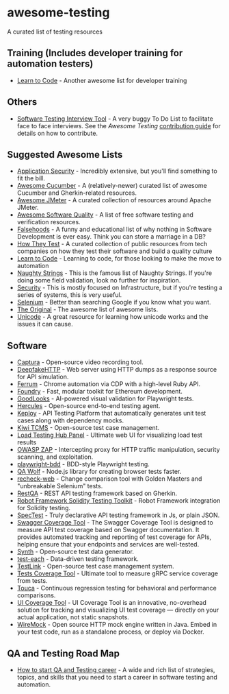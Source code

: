 # awesome-testing

A curated list of testing resources

## Training (Includes developer training for automation testers)

- [Learn to Code](https://github.com/karlhorky/learn-to-program) - Another awesome list for developer training

## Others

- [Software Testing Interview Tool](https://github.com/TheJambo/ToDoInterviewTest) - A very buggy To Do List to facilitate face to face interviews. See the *Awesome Testing* [contribution guide](CONTRIBUTING.md) for details on how to contribute.

## Suggested Awesome Lists

- [Application Security](https://github.com/paragonie/awesome-appsec) - Incredibly extensive, but you'll find something to fit the bill.
- [Awesome Cucumber](https://github.com/virajkulkarni14/awesome-cucumber) - A (relatively-newer) curated list of awesome Cucumber and Gherkin-related resources.
- [Awesome JMeter](https://github.com/aliesbelik/awesome-jmeter) - A curated collection of resources around Apache JMeter.
- [Awesome Software Quality](https://github.com/ligurio/awesome-software-quality) - A list of free software testing and verification resources.
- [Falsehoods](https://github.com/kdeldycke/awesome-falsehood) - A funny and educational list of why nothing in Software Development is ever easy. Think you can store a marriage in a DB?
- [How They Test](https://github.com/abhivaikar/howtheytest) - A curated collection of public resources from tech companies on how they test their software and build a quality culture
- [Learn to Code](https://github.com/karlhorky/learn-to-program) - Learning to code, for those looking to make the move to automation
- [Naughty Strings](https://github.com/minimaxir/big-list-of-naughty-strings) - This is the famous list of Naughty Strings. If you're doing some field validation, look no further for inspiration.
- [Security](https://github.com/sbilly/awesome-security) - This is mostly focused on Infrastructure, but if you're testing a series of systems, this is very useful.
- [Selenium](https://github.com/christian-bromann/awesome-selenium) - Better than searching Google if you know what you want.
- [The Original](https://github.com/sindresorhus/awesome) - The awesome list of awesome lists.
- [Unicode](https://github.com/jagracey/Awesome-Unicode) - A great resource for learning how unicode works and the issues it can cause.

## Software

- [Captura](https://github.com/MathewSachin/Captura) - Open-source video recording tool.
- [DeepfakeHTTP](https://github.com/xnbox/DeepfakeHTTP) - Web server using HTTP dumps as a response source for API simulation.
- [Ferrum](https://github.com/rubycdp/ferrum) - Chrome automation via CDP with a high-level Ruby API.
- [Foundry](https://github.com/foundry-rs/foundry) - Fast, modular toolkit for Ethereum development.
- [GoodLooks](https://github.com/dashcamio/goodlooks) - AI-powered visual validation for Playwright tests.
- [Hercules](https://github.com/test-zeus-ai/testzeus-hercules) - Open-source end-to-end testing agent.
- [Keploy](https://github.com/keploy/keploy) - API Testing Platform that automatically generates unit test cases along with dependency mocks.
- [Kiwi TCMS](https://github.com/kiwitcms/Kiwi) - Open-source test case management.
- [Load Testing Hub Panel](https://github.com/Nikita-Filonov/load-testing-hub-panel) - Ultimate web UI for visualizing load test results
- [OWASP ZAP](https://github.com/zaproxy/zaproxy) - Intercepting proxy for HTTP traffic manipulation, security scanning, and exploitation.
- [playwright-bdd](https://github.com/vitalets/playwright-bdd) - BDD-style Playwright testing.
- [QA Wolf](https://github.com/qawolf/qawolf) - Node.js library for creating browser tests faster.
- [recheck-web](https://github.com/retest/recheck-web) - Change comparison tool with Golden Masters and "unbreakable Selenium" tests.
- [RestQA](https://github.com/restqa/restqa) - REST API testing framework based on Gherkin.
- [Robot Framework Solidity Testing Toolkit](https://github.com/jg8481/Robot-Framework-Solidity-Testing-Toolkit) - Robot Framework integration for Solidity testing.
- [SpecTest](https://github.com/justiceo/spectest) - Truly declarative API testing framework in Js, or plain JSON.
- [Swagger Coverage Tool](https://github.com/Nikita-Filonov/swagger-coverage-tool) - The Swagger Coverage Tool is designed to measure API test coverage based on Swagger documentation. It provides automated tracking and reporting of test coverage for APIs, helping ensure that your endpoints and services are well-tested.
- [Synth](https://github.com/getsynth/synth) - Open-source test data generator.
- [test-each](https://github.com/ehmicky/test-each) - Data-driven testing framework.
- [TestLink](https://github.com/TestLinkOpenSourceTRMS/testlink-code) - Open-source test case management system.
- [Tests Coverage Tool](https://github.com/Nikita-Filonov/tests-coverage-tool) - Ultimate tool to measure gRPC service coverage from tests.
- [Touca](https://github.com/trytouca/trytouca) - Continuous regression testing for behavioral and performance comparisons.
- [UI Coverage Tool](https://github.com/Nikita-Filonov/ui-coverage-scenario-tool) - UI Coverage Tool is an innovative, no-overhead solution for tracking and visualizing UI test coverage — directly on your actual application, not static snapshots.
- [WireMock](https://github.com/wiremock/wiremock) - Open source HTTP mock engine written in Java. Embed in your test code, run as a standalone process, or deploy via Docker.

## QA and Testing Road Map

- [How to start QA and Testing career](https://github.com/fityanos/Quality-Assurance-Road-Map) - A wide and rich list of strategies, topics, and skills that you need to start a career in software testing and automation.
